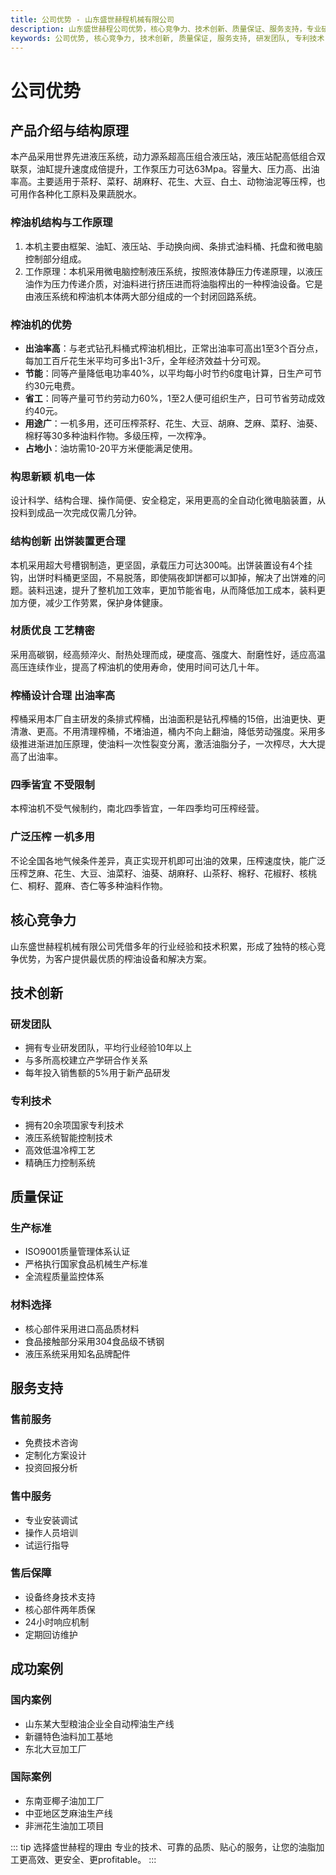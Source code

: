```yaml
---
title: 公司优势 - 山东盛世赫程机械有限公司
description: 山东盛世赫程公司优势，核心竞争力、技术创新、质量保证、服务支持，专业研发团队、专利技术、ISO9001认证、终身技术支持。
keywords: 公司优势, 核心竞争力, 技术创新, 质量保证, 服务支持, 研发团队, 专利技术, 质量管理体系, 售后保障, 山东盛世赫程优势, 榨油机厂家优势
---
```



# 公司优势

## 产品介绍与结构原理

本产品采用世界先进液压系统，动力源系超高压组合液压站，液压站配高低组合双联泵，油缸提升速度成倍提升，工作泵压力可达63Mpa。容量大、压力高、出油率高。主要适用于茶籽、菜籽、胡麻籽、花生、大豆、白土、动物油泥等压榨，也可用作各种化工原料及果蔬脱水。

### 榨油机结构与工作原理
1. 本机主要由框架、油缸、液压站、手动换向阀、条排式油料桶、托盘和微电脑控制部分组成。
2. 工作原理：本机采用微电脑控制液压系统，按照液体静压力传递原理，以液压油作为压力传递介质，对油料进行挤压进而将油脂榨出的一种榨油设备。它是由液压系统和榨油机本体两大部分组成的一个封闭回路系统。

### 榨油机的优势
- **出油率高**：与老式钻孔料桶式榨油机相比，正常出油率可高出1至3个百分点，每加工百斤花生米平均可多出1-3斤，全年经济效益十分可观。  
- **节能**：同等产量降低电功率40%，以平均每小时节约6度电计算，日生产可节约30元电费。  
- **省工**：同等产量可节约劳动力60%，1至2人便可组织生产，日可节省劳动成效约40元。  
- **用途广**：一机多用，还可压榨茶籽、花生、大豆、胡麻、芝麻、菜籽、油葵、棉籽等30多种油料作物。多级压榨，一次榨净。  
- **占地小**：油坊需10-20平方米便能满足使用。  

### 构思新颖 机电一体
设计科学、结构合理、操作简便、安全稳定，采用更高的全自动化微电脑装置，从投料到成品一次完成仅需几分钟。

### 结构创新 出饼装置更合理
本机采用超大号槽钢制造，更坚固，承载压力可达300吨。出饼装置设有4个挂钩，出饼时料桶更坚固，不易脱落，即使隔夜卸饼都可以卸掉，解决了出饼难的问题。装料迅速，提升了整机加工效率，更加节能省电，从而降低加工成本，装料更加方便，减少工作劳累，保护身体健康。

### 材质优良 工艺精密
采用高碳钢，经高频淬火、耐热处理而成，硬度高、强度大、耐磨性好，适应高温高压连续作业，提高了榨油机的使用寿命，使用时间可达几十年。

### 榨桶设计合理 出油率高
榨桶采用本厂自主研发的条排式榨桶，出油面积是钻孔榨桶的15倍，出油更快、更清澈、更高。不用清理榨桶，不堵油道，桶内不向上翻油，降低劳动强度。采用多级推进渐进加压原理，使油料一次性裂变分离，激活油脂分子，一次榨尽，大大提高了出油率。

### 四季皆宜 不受限制
本榨油机不受气候制约，南北四季皆宜，一年四季均可压榨经营。

### 广泛压榨 一机多用
不论全国各地气候条件差异，真正实现开机即可出油的效果，压榨速度快，能广泛压榨芝麻、花生、大豆、油菜籽、油葵、胡麻籽、山茶籽、棉籽、花椒籽、核桃仁、桐籽、蓖麻、杏仁等多种油料作物。

## 核心竞争力

山东盛世赫程机械有限公司凭借多年的行业经验和技术积累，形成了独特的核心竞争优势，为客户提供最优质的榨油设备和解决方案。

## 技术创新

### 研发团队
- 拥有专业研发团队，平均行业经验10年以上
- 与多所高校建立产学研合作关系
- 每年投入销售额的5%用于新产品研发

### 专利技术
- 拥有20余项国家专利技术
- 液压系统智能控制技术
- 高效低温冷榨工艺
- 精确压力控制系统

## 质量保证

### 生产标准
- ISO9001质量管理体系认证
- 严格执行国家食品机械生产标准
- 全流程质量监控体系

### 材料选择
- 核心部件采用进口高品质材料
- 食品接触部分采用304食品级不锈钢
- 液压系统采用知名品牌配件

## 服务支持

### 售前服务
- 免费技术咨询
- 定制化方案设计
- 投资回报分析

### 售中服务
- 专业安装调试
- 操作人员培训
- 试运行指导

### 售后保障
- 设备终身技术支持
- 核心部件两年质保
- 24小时响应机制
- 定期回访维护

## 成功案例

### 国内案例
- 山东某大型粮油企业全自动榨油生产线
- 新疆特色油料加工基地
- 东北大豆加工厂

### 国际案例
- 东南亚椰子油加工厂
- 中亚地区芝麻油生产线
- 非洲花生油加工项目

::: tip 选择盛世赫程的理由
专业的技术、可靠的品质、贴心的服务，让您的油脂加工更高效、更安全、更profitable。
:::